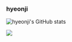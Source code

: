 ### hyeonji 

![hyeonji's GitHub stats](https://github-readme-stats.vercel.app/api?username=hyeonji11&hide=contribs,stars)

<img src="https://github-readme-stats.vercel.app/api/top-langs/?username=hyeonji11&layout=compact&hide=Objective-C,Hack&exclude_repo=jekyll-theme-chirpy,hyeonji11.github.io"><br><br>
